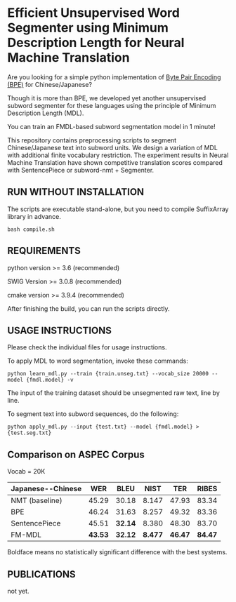 Efficient Unsupervised Word Segmenter using Minimum Description Length for Neural Machine Translation
=======
Are you looking for a simple python implementation of [Byte Pair Encoding (BPE)](https://github.com/rsennrich/subword-nmt.git) for Chinese/Japanese? 

Though it is more than BPE, we developed yet another unsupervised subword segmenter for these languages using the principle of Minimum Description Length (MDL).

You can train an FMDL-based subword segmentation model in 1 minute!

This repository contains preprocessing scripts to segment Chinese/Japanese text into subword
units. We design a variation of MDL with additional finite vocabulary restriction. The experiment results in Neural Machine Translation have shown competitive translation scores compared with SentencePiece or subword-nmt + Segmenter.

RUN WITHOUT INSTALLATION
------------
The scripts are executable stand-alone, but you need to compile SuffixArray library in advance.
    
    bash compile.sh

REQUIREMENTS
------------

python version >= 3.6 (recommended)

SWIG Version >= 3.0.8 (recommended)

cmake version >= 3.9.4 (recommended)



After finishing the build, you can run the scripts directly.

USAGE INSTRUCTIONS
------------------
Please check the individual files for usage instructions.

To apply MDL to word segmentation, invoke these commands:

    python learn_mdl.py --train {train.unseg.txt} --vocab_size 20000 --model {fmdl.model} -v

The input of the training dataset should be unsegmented raw text, line by line.

To segment text into subword sequences, do the following:

    python apply_mdl.py --input {test.txt} --model {fmdl.model} > {test.seg.txt}


Comparison on ASPEC Corpus 
------------
Vocab = 20K

| Japanese--Chinese| WER   | BLEU  | NIST  | TER   | RIBES |
| -----------------| ------| ------| ------| ------| ------|
| NMT (baseline)   | 45.29 | 30.18 | 8.147 | 47.93 | 83.34 |
| BPE              | 46.24 | 31.63 | 8.257 | 49.32 | 83.36 |
| SentencePiece    | 45.51| **32.14** | 8.380 | 48.30 | 83.70 |
| FM-MDL           | **43.53**| **32.12** | **8.477** | **46.47** | **84.47** |

Boldface means no statistically significant difference with the best systems.

PUBLICATIONS
------------

not yet.


